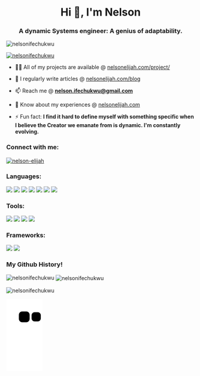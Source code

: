 <h1 align="center">Hi 👋, I'm Nelson</h1>
<h3 align="center">A dynamic Systems engineer: A genius of adaptability.</h3>

<p align="left"> <img src="https://komarev.com/ghpvc/?username=nelsonifechukwu&label=Profile%20views&color=0e75b6&style=flat" alt="nelsonifechukwu" /> </p>

<p align="left"> <a href="https://github.com/ryo-ma/github-profile-trophy"><img src="https://github-profile-trophy.vercel.app/?username=nelsonifechukwu" alt="nelsonifechukwu" /></a> </p>

- 👨‍💻 All of my projects are available @ [nelsonelijah.com/project/](www.nelsonelijah.com/project/)

- 📝 I regularly write articles @ [nelsonelijah.com/blog](nelsonelijah.com/blog)

- 📫 Reach me @ **nelson.ifechukwu@gmail.com**

- 📄 Know about my experiences @ [nelsonelijah.com](nelsonelijah.com)

- ⚡ Fun fact: **I find it hard to define myself with something specific when I believe the Creator we emanate from is dynamic. I'm constantly evolving.**

<h3 align="left">Connect with me:</h3>
<p align="left">
<a href="https://linkedin.com/in/nelson-elijah" target="blank"><img align="center" src="https://raw.githubusercontent.com/rahuldkjain/github-profile-readme-generator/master/src/images/icons/Social/linked-in-alt.svg" alt="nelson-elijah" height="30" width="40" /></a>
</p>

<h3 align="left">Languages: </h3>
<p align="left"> 
<img src="https://img.shields.io/badge/-C-black?style=flat-square&logo=c"/>
<img src="https://img.shields.io/badge/-C++-black?style=flat-square&logo=cplusplus"/>
<img src="https://img.shields.io/badge/-Python-black?style=flat-square&logo=python"/>
<img src="https://img.shields.io/badge/-JavaScript-black?style=flat-square&logo=javascript"/>
<!--<img src="https://img.shields.io/badge/-Nodejs-black?style=flat-square&logo=Node.js"/> -->
<img src="https://img.shields.io/badge/-PostgreSQL-black?style=flat-square&logo=postgresql"/>
<img src="https://img.shields.io/badge/-HTML5-black?style=flat-square&logo=html5"/>
<img src="https://img.shields.io/badge/-CSS3-black?style=flat-square&logo=css3"/>
</p>

<h3 align="left">Tools: </h3>
<p align="left">
<img src="https://img.shields.io/badge/-Digital Ocean-black?style=flat-square&logo=digitalocean"/>
<img src="https://img.shields.io/badge/-Git-black?style=flat-square&logo=git"/>
<img src="https://img.shields.io/badge/-GitHub-black?style=flat-square&logo=github"/>
<img src="https://img.shields.io/badge/-Ubuntu-black?style=flat-square&logo=ubuntu"/>
</p>

<h3 align="left">Frameworks: </h3>
<p align="left">
<img src= "https://img.shields.io/badge/-Flask-black?style=flat-square&logo=flask"/>
<img src="https://img.shields.io/badge/-Nodejs-black?style=flat-square&logo=Node.js"/>
</p>

<h3 align="left">My Github History!</h3>
<p><img align="left" src="https://github-readme-stats.vercel.app/api/top-langs?username=nelsonifechukwu&show_icons=true&locale=en&layout=compact" alt="nelsonifechukwu" /></p>

<p>&nbsp;<img align="center" src="https://github-readme-stats.vercel.app/api?username=nelsonifechukwu&show_icons=true&locale=en" alt="nelsonifechukwu" /></p>

<p><img align="center" src="https://github-readme-streak-stats.herokuapp.com/?user=nelsonifechukwu&" alt="nelsonifechukwu" /></p>

![Snake animation](https://github.com/nelsonifechukwu/nelsonifechukwu/blob/output/github-contribution-grid-snake.svg)
